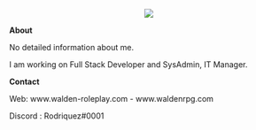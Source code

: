 <p align="center">
<img src="https://i.hizliresim.com/loieayh.png" />
</p>

<p><strong>About</strong></p>
<p>No detailed information about me.</p>
<p>I am working on Full Stack Developer and SysAdmin, IT Manager.</p>

<p><strong>Contact</strong></p>
<p>Web: www.walden-roleplay.com - www.waldenrpg.com</p>
<p>Discord : Rodriquez#0001</p>



